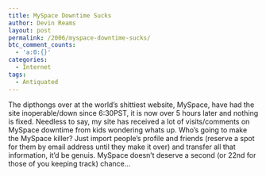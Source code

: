 ```yaml
---
title: MySpace Downtime Sucks
author: Devin Reams
layout: post
permalink: /2006/myspace-downtime-sucks/
btc_comment_counts:
  - 'a:0:{}'
categories:
  - Internet
tags:
  - Antiquated
---
```

The dipthongs over at the world&#8217;s shittiest website, MySpace, have had the site inoperable/down since 6:30PST, it is now over 5 hours later and nothing is fixed. Needless to say, my site has received a lot of visits/comments on MySpace downtime from kids wondering whats up. Who&#8217;s going to make the MySpace killer? Just import people&#8217;s profile and friends (reserve a spot for them by email address until they make it over) and transfer all that information, it&#8217;d be genuis. MySpace doesn&#8217;t deserve a second (or 22nd for those of you keeping track) chance&#8230;